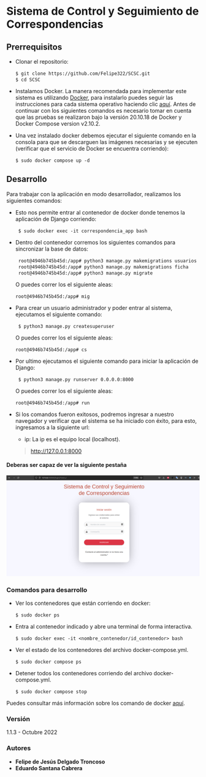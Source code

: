 # Sistema de Control y Seguimiento de Correspondencias

## Prerrequisitos

- Clonar el repositorio:
   ```shell
   $ git clone https://github.com/Felipe322/SCSC.git
   $ cd SCSC
   ```

- Instalamos Docker. La manera recomendada para implementar este sistema es utilizando [Docker](https://www.docker.com/), para instalarlo puedes seguir las instrucciones para cada sistema operativo haciendo clic [aquí](https://docs.docker.com/install/). Antes de continuar con los siguientes comandos es necesario tomar en cuenta que las pruebas se realizaron bajo la versión 20.10.18 de Docker y Docker Compose version v2.10.2. 


- Una vez instalado docker debemos ejecutar el siguiente comando en la consola para que se descarguen las imágenes necesarias y se ejecuten (verificar que el servicio de Docker se encuentra corriendo):

   ```shell
   $ sudo docker compose up -d
   ```

## Desarrollo

Para trabajar con la aplicación en modo desarrollador, realizamos los siguientes comandos:

- Esto nos permite entrar al contenedor de docker donde tenemos la aplicación de Django corriendo:
  ```shell
   $ sudo docker exec -it correspondencia_app bash
   ```

- Dentro del contenedor corremos los siguientes comandos para sincronizar la base de datos:
  ```shell
   root@4946b745b45d:/app# python3 manage.py makemigrations usuarios
   root@4946b745b45d:/app# python3 manage.py makemigrations ficha
   root@4946b745b45d:/app# python3 manage.py migrate
   ```
   O puedes correr los el siguiente aleas:
   ```shell
   root@4946b745b45d:/app# mig
   ```

- Para crear un usuario administrador y poder entrar al sistema, ejecutamos el siguiente comando:

  ```shell
   $ python3 manage.py createsuperuser
   ```
   O puedes correr los el siguiente aleas:
   ```shell
   root@4946b745b45d:/app# cs
   ```

- Por ultimo ejecutamos el siguiente comando para iniciar la aplicación de Django:
  ```shell
   $ python3 manage.py runserver 0.0.0.0:8000
   ```
   O puedes correr los el siguiente aleas:
   ```shell
   root@4946b745b45d:/app# run
   ```

- Si los comandos fueron exitosos, podremos ingresar a nuestro navegador y verificar que el sistema se ha iniciado con éxito, para esto, ingresamos a la siguiente url: 

    - ip: La ip es el equipo local (localhost).

   > http://127.0.0.1:8000
 
#### Deberas ser capaz de ver la siguiente pestaña
![alt text](correspondencia/static/images/previsualizacion-sistema.png)


### Comandos para desarrollo


- Ver los contenedores que están corriendo en docker:
   ```shell
   $ sudo docker ps
   ```

- Entra al contenedor indicado y abre una terminal de forma interactiva.
   ```shell
   $ sudo docker exec -it <nombre_contenedor/id_contenedor> bash
   ```

- Ver el estado de los contenedores del archivo docker-compose.yml.
   ```shell
   $ sudo docker compose ps
   ```

- Detener todos los contenedores corriendo del archivo docker-compose.yml.
   ```shell
   $ sudo docker compose stop
   ```

Puedes consultar más información sobre los comando de docker [aquí](https://docs.docker.com/engine/reference/commandline/docker/).


### Versión

1.1.3 - Octubre 2022

### Autores
* **Felipe de Jesús Delgado Troncoso**
* **Eduardo Santana Cabrera**
